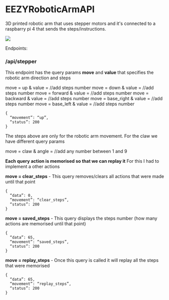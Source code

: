 # EEZYRoboticArmAPI

3D printed robotic arm that uses stepper motors and it's connected to a raspbarry pi 4 that sends the steps/instructions.

[![](http://img.youtube.com/vi/6QX1YFKg4C8/0.jpg)](http://www.youtube.com/watch?v=6QX1YFKg4C8 "Robotic Arm")

Endpoints:

### /api/stepper

This endpoint has the query params **move** and **value** that specifies the robotic arm direction and steps

move = up & value = //add steps number
move = down & value = //add steps number
move = forward & value = //add steps number
move = backward & value = //add steps number
move = base_right & value = //add steps number
move = base_left & value = //add steps number

```
{
  “movement”: “up”,
  “status”: 200
}
```

The steps above are only for the robotic arm movement.
For the claw we have different query params

move = claw & angle = //add any number between 1 and 9 


**Each query action is memorised so that we can replay it**
For this I had to implement a other actions

**move = clear_steps** - This query removes/clears all actions that were made until that point
```
{
  “data”: 0,
  “movement”: “clear_steps”,
  “status”: 200
}
```
**move = saved_steps** - This query displays the steps number (how many actions are memorised until that point)
```
{
  “data”: 65,
  “movement”: “saved_steps”,
  “status”: 200
}
```
**move = replay_steps** - Once this query is called it will replay all the steps that were memorised
```
{
  “data”: 65,
  “movement”: “replay_steps”,
  “status”: 200
}
```

